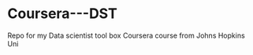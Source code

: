 Coursera---DST
==============

Repo for my Data scientist tool box Coursera course from Johns Hopkins Uni

